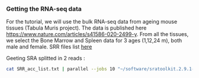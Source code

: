 ### Getting the RNA-seq data

For the tutorial, we will use the bulk RNA-seq data from ageing mouse tissues (Tabula Muris project). The data is published here https://www.nature.com/articles/s41586-020-2499-y.
From all the tissues, we select the Bone Marrow and Spleen data for 3 ages (1,12,24 m), both male and female. SRR files list [here](https://github.com/mmetsger/RNA-seq-tutorial/blob/master/SRR_acc_list.txt)

Geeting SRA splitted in 2 reads :

 ```bash
 cat SRR_acc_list.txt | parallel --jobs 10 "~/software/sratoolkit.2.9.1-1-ubuntu64/bin/fastq-dump --origfmt --gzip --split-files {}" :::
 ```



